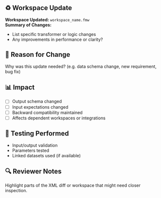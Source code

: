 ## ♻️ Workspace Update

**Workspace Updated:** `workspace_name.fmw`  
**Summary of Changes:**
- List specific transformer or logic changes
- Any improvements in performance or clarity?

## 🧠 Reason for Change

Why was this update needed? (e.g. data schema change, new requirement, bug fix)

## 📊 Impact

- [ ] Output schema changed
- [ ] Input expectations changed
- [ ] Backward compatibility maintained
- [ ] Affects dependent workspaces or integrations

## 🧪 Testing Performed

- Input/output validation
- Parameters tested
- Linked datasets used (if available)

## 🔍 Reviewer Notes

Highlight parts of the XML diff or workspace that might need closer inspection.
